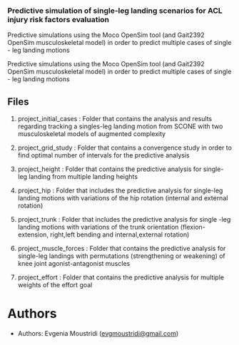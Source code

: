 ### Predictive simulation of single-leg landing scenarios for  ACL injury risk factors evaluation
Predictive simulations using the Moco OpenSim tool (and Gait2392 OpenSim 
musculoskeletal model) in order to predict multiple cases of single - leg 
landing motions

Predictive simulations using the Moco OpenSim tool (and Gait2392 OpenSim 
musculoskeletal model) in order to predict multiple cases of single - leg 
landing motions

## Files

1. project_initial_cases : Folder that contains the analysis and 
   results regarding tracking a singles-leg landing motion from SCONE with 
   two musculoskeletal models of augmented complexity
   
2. project_grid_study : Folder that contains a convergence study in order to 
   find optimal number of intervals for the predictive analysis

3. project_height : Folder that contains the predictive analysis for 
   single-leg landing from multiple landing heights
   
4. project_hip : Folder that includes the predictive analysis for single-leg 
   landing motions with variations of the hip rotation (internal and 
   external rotation)
   
5. project_trunk : Folder that includes the predictive analysis for single -leg 
   landing motions with variations of the trunk orientation (flexion-extension, 
   right,left bending and internal,external rotation)
   
6. project_muscle_forces : Folder that contains the predictive analysis for 
   single-leg landings with permutations (strengthening or weakening) of  
   knee joint agonist-antagonist muscles 
   
7. project_effort : Folder that contains the predictive analysis for 
   multiple weights of the effort goal
   
# Authors 
- Authors: Evgenia Moustridi (evgmoustridi@gmail.com)


